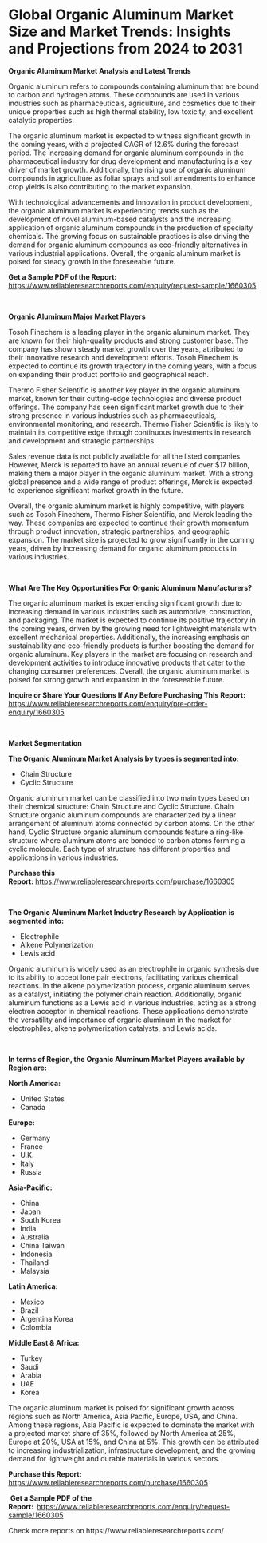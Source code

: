 <p><h1>Global Organic Aluminum Market Size and Market Trends: Insights and Projections from 2024 to 2031</h1></p><p><strong>Organic Aluminum Market Analysis and Latest Trends</strong></p>
<p><p>Organic aluminum refers to compounds containing aluminum that are bound to carbon and hydrogen atoms. These compounds are used in various industries such as pharmaceuticals, agriculture, and cosmetics due to their unique properties such as high thermal stability, low toxicity, and excellent catalytic properties.</p><p>The organic aluminum market is expected to witness significant growth in the coming years, with a projected CAGR of 12.6% during the forecast period. The increasing demand for organic aluminum compounds in the pharmaceutical industry for drug development and manufacturing is a key driver of market growth. Additionally, the rising use of organic aluminum compounds in agriculture as foliar sprays and soil amendments to enhance crop yields is also contributing to the market expansion.</p><p>With technological advancements and innovation in product development, the organic aluminum market is experiencing trends such as the development of novel aluminum-based catalysts and the increasing application of organic aluminum compounds in the production of specialty chemicals. The growing focus on sustainable practices is also driving the demand for organic aluminum compounds as eco-friendly alternatives in various industrial applications. Overall, the organic aluminum market is poised for steady growth in the foreseeable future.</p></p>
<p><strong>Get a Sample PDF of the Report:&nbsp;</strong> <a href="https://www.reliableresearchreports.com/enquiry/request-sample/1660305">https://www.reliableresearchreports.com/enquiry/request-sample/1660305</a></p>
<p>&nbsp;</p>
<p><strong>Organic Aluminum Major Market Players</strong></p>
<p><p>Tosoh Finechem is a leading player in the organic aluminum market. They are known for their high-quality products and strong customer base. The company has shown steady market growth over the years, attributed to their innovative research and development efforts. Tosoh Finechem is expected to continue its growth trajectory in the coming years, with a focus on expanding their product portfolio and geographical reach.</p><p>Thermo Fisher Scientific is another key player in the organic aluminum market, known for their cutting-edge technologies and diverse product offerings. The company has seen significant market growth due to their strong presence in various industries such as pharmaceuticals, environmental monitoring, and research. Thermo Fisher Scientific is likely to maintain its competitive edge through continuous investments in research and development and strategic partnerships.</p><p>Sales revenue data is not publicly available for all the listed companies. However, Merck is reported to have an annual revenue of over $17 billion, making them a major player in the organic aluminum market. With a strong global presence and a wide range of product offerings, Merck is expected to experience significant market growth in the future.</p><p>Overall, the organic aluminum market is highly competitive, with players such as Tosoh Finechem, Thermo Fisher Scientific, and Merck leading the way. These companies are expected to continue their growth momentum through product innovation, strategic partnerships, and geographic expansion. The market size is projected to grow significantly in the coming years, driven by increasing demand for organic aluminum products in various industries.</p></p>
<p>&nbsp;</p>
<p><strong>What Are The Key Opportunities For Organic Aluminum Manufacturers?</strong></p>
<p><p>The organic aluminum market is experiencing significant growth due to increasing demand in various industries such as automotive, construction, and packaging. The market is expected to continue its positive trajectory in the coming years, driven by the growing need for lightweight materials with excellent mechanical properties. Additionally, the increasing emphasis on sustainability and eco-friendly products is further boosting the demand for organic aluminum. Key players in the market are focusing on research and development activities to introduce innovative products that cater to the changing consumer preferences. Overall, the organic aluminum market is poised for strong growth and expansion in the foreseeable future.</p></p>
<p><strong>Inquire or Share Your Questions If Any Before Purchasing This Report:</strong> <a href="https://www.reliableresearchreports.com/enquiry/pre-order-enquiry/1660305">https://www.reliableresearchreports.com/enquiry/pre-order-enquiry/1660305</a></p>
<p>&nbsp;</p>
<p><strong>Market Segmentation</strong></p>
<p><strong>The Organic Aluminum Market Analysis by types is segmented into:</strong></p>
<p><ul><li>Chain Structure</li><li>Cyclic Structure</li></ul></p>
<p><p>Organic aluminum market can be classified into two main types based on their chemical structure: Chain Structure and Cyclic Structure. Chain Structure organic aluminum compounds are characterized by a linear arrangement of aluminum atoms connected by carbon atoms. On the other hand, Cyclic Structure organic aluminum compounds feature a ring-like structure where aluminum atoms are bonded to carbon atoms forming a cyclic molecule. Each type of structure has different properties and applications in various industries.</p></p>
<p><strong>Purchase this Report:&nbsp;</strong><a href="https://www.reliableresearchreports.com/purchase/1660305">https://www.reliableresearchreports.com/purchase/1660305</a></p>
<p>&nbsp;</p>
<p><strong>The Organic Aluminum Market Industry Research by Application is segmented into:</strong></p>
<p><ul><li>Electrophile</li><li>Alkene Polymerization</li><li>Lewis acid</li></ul></p>
<p><p>Organic aluminum is widely used as an electrophile in organic synthesis due to its ability to accept lone pair electrons, facilitating various chemical reactions. In the alkene polymerization process, organic aluminum serves as a catalyst, initiating the polymer chain reaction. Additionally, organic aluminum functions as a Lewis acid in various industries, acting as a strong electron acceptor in chemical reactions. These applications demonstrate the versatility and importance of organic aluminum in the market for electrophiles, alkene polymerization catalysts, and Lewis acids.</p></p>
<p>&nbsp;</p>
<p><strong>In terms of Region, the Organic Aluminum Market Players available by Region are:</strong></p>
<p>
    <p> <strong> North America: </strong>
        <ul>
            <li>United States</li>
            <li>Canada</li>
        </ul>
        </p> 
    <p> <strong> Europe: </strong>
        <ul>
            <li>Germany</li>
            <li>France</li>
            <li>U.K.</li>
            <li>Italy</li>
            <li>Russia</li>
        </ul>
        </p> 
    <p> <strong> Asia-Pacific: </strong>
        <ul>
            <li>China</li>
            <li>Japan</li>
            <li>South Korea</li>
            <li>India</li>
            <li>Australia</li>
            <li>China Taiwan</li>
            <li>Indonesia</li>
            <li>Thailand</li>
            <li>Malaysia</li>
        </ul>
        </p> 
    <p> <strong> Latin America: </strong>
        <ul>
            <li>Mexico</li>
            <li>Brazil</li>
            <li>Argentina Korea</li>
            <li>Colombia</li>
        </ul>
        </p> 
    <p> <strong> Middle East & Africa: </strong>
        <ul>
            <li>Turkey</li>
            <li>Saudi</li>
            <li>Arabia</li>
            <li>UAE</li>
            <li>Korea</li>
        </ul>
    </p>
    </p>
<p><p>The organic aluminum market is poised for significant growth across regions such as North America, Asia Pacific, Europe, USA, and China. Among these regions, Asia Pacific is expected to dominate the market with a projected market share of 35%, followed by North America at 25%, Europe at 20%, USA at 15%, and China at 5%. This growth can be attributed to increasing industrialization, infrastructure development, and the growing demand for lightweight and durable materials in various sectors.</p></p>
<p><strong>Purchase this Report: </strong><a href="https://www.reliableresearchreports.com/purchase/1660305">https://www.reliableresearchreports.com/purchase/1660305</a></p>
<p>&nbsp;<strong>Get a Sample PDF of the Report:&nbsp;&nbsp;</strong><a href="https://www.reliableresearchreports.com/enquiry/request-sample/1660305">https://www.reliableresearchreports.com/enquiry/request-sample/1660305</a></p>
<p><strong></strong></p>
<p>Check more reports on https://www.reliableresearchreports.com/</p>